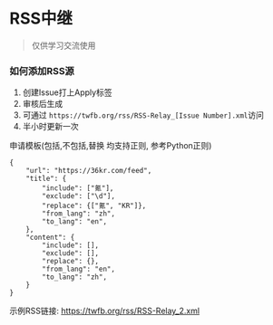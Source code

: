 # RSS中继

> 仅供学习交流使用

### 如何添加RSS源

1. 创建Issue打上Apply标签
2. 审核后生成
3. 可通过 `https://twfb.org/rss/RSS-Relay_[Issue Number].xml`访问
4. 半小时更新一次

申请模板(包括,不包括,替换 均支持正则, 参考Python正则)

    {
        "url": "https://36kr.com/feed",
        "title": {
            "include": ["氪"],
            "exclude": ["\d"],
            "replace": {["氪", "KR"]},
            "from_lang": "zh",
            "to_lang": "en",
        },
        "content": {
            "include": [],
            "exclude": [],
            "replace": {},
            "from_lang": "en",
            "to_lang": "zh",
        }
    }

示例RSS链接: https://twfb.org/rss/RSS-Relay_2.xml
